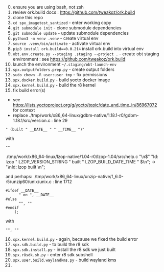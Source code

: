 0. ensure you are using bash, not zsh
1. review ork.build docs : https://github.com/tweakoz/ork.build
2. clone this repo
3. ```cd spx_imagetest_santized``` - enter working copy
4. ```git submodule init``` - clone submodule dependencies
5. ```git submodule update``` - update submodule dependencies
6. ```python3 -m venv .venv``` - create virtual env 
7. ```source .venv/bin/activate``` - activate virtual env 
8. ```pip3 install ork.build==0.0.214``` install ork.build into virtual env
9. ```obt.env.create.py --staging .staging --project .``` - create obt staging environment : see https://github.com/tweakoz/ork.build
10. launch the environment ```~/.staging/obt-launch-env```
11. ```spx.outputfolders.prep.py``` - create output folders
12. ```sudo chown -R user:user tmp``` - fix permissions
13. ```spx.docker.build.py``` - build yocto docker image
14. ```spx.kernel.build.py``` - build the r8 kernel
15. fix build error(s)
   - see https://lists.yoctoproject.org/g/yocto/topic/date_and_time_in/86967072 for context
   - replace
   ./tmp/work/x86_64-linux/gdbm-native/1.18.1-r0/gdbm-1.18.1/src/version.c : line 29 
```
" (built " __DATE__ " " __TIME__ ")"
```
with
```
""
```

./tmp/work/x86_64-linux/lzop-native/1.04-r0/lzop-1.04/src/help.c
"\n$" "Id: lzop " LZOP_VERSION_STRING " built " LZOP_BUILD_DATE_TIME " $\n";
->
"\nId: lzop built \n";

and perhaps:
./tmp/work/x86_64-linux/unzip-native/1_6.0-r5/unzip60/unix/unix.c : line 1712

```
#ifdef __DATE__
      " on ", __DATE__
#else
      "", ""
#endif
    );
``` 
with 
```
"", ""
``` 

16. ```spx.kernel.build.py``` - again, because we fixed the build error
17. ```spx.sdk.build.py``` - to build the r8 sdk
18. ```spx.sdk.install.py``` - install the r8 sdk we just built
19. ```spx.r8sdk.sh.py``` - enter r8 sdk subshell 
20. ```spx.user.build.waylandkms.py``` - build wayland kms
21.   
